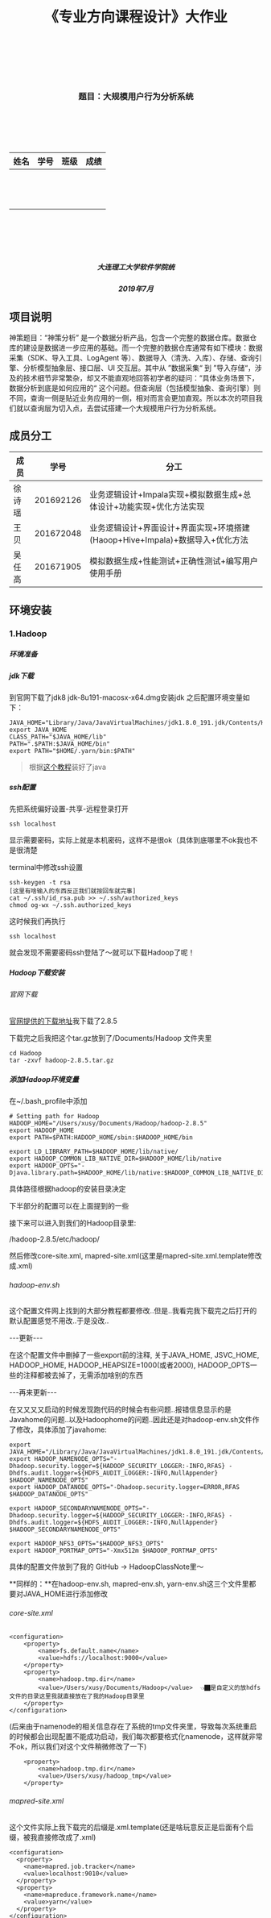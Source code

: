 <br><br><br><br><br><br>

<h1  align=center>《专业方向课程设计》大作业</h1>



<br><br><br><br><br>

<h3  align=center>题目：大规模用户行为分析系统</h3>



<br><br><br><br>



| 姓名  | 学号  | 班级  | 成绩  |
| ----- | ----- | ----- | ----- |
| <br>  | <br/> | <br/> | <br/> |
| <br/> | <br/> | <br/> | <br/> |
| <br/> | <br/> | <br/> | <br/> |

 

<br><br><br><br>



 



<h5  align=center>大连理工大学软件学院统</h5>

<h5  align=center>2019年7月</h5>

## 项目说明

神策题目：“神策分析” 是一个数据分析产品，包含一个完整的数据仓库。数据仓库的建设是数据进一步应用的基础。而一个完整的数据仓库通常有如下模块：数据采集（SDK、导入工具、LogAgent 等）、数据导入（清洗、入库）、存储、查询引擎、分析模型抽象层、接口层、UI 交互层。其中从 ”数据采集“ 到 ”导入存储“，涉及的技术细节非常繁杂，却又不能直观地回答初学者的疑问：“具体业务场景下，数据分析到底是如何应用的“ 这个问题。但查询层（包括模型抽象、查询引擎）则不同，查询一侧是贴近业务应用的一侧，相对而言会更加直观。所以本次的项目我们就以查询层为切入点，去尝试搭建一个大规模用户行为分析系统。

## 成员分工

| 成员   | 学号      | 分工                                                         |
| ------ | --------- | ------------------------------------------------------------ |
| 徐诗瑶 | 201692126 | 业务逻辑设计+Impala实现+模拟数据生成+总体设计+功能实现+优化方法实现 |
| 王贝   | 201672048 | 业务逻辑设计+界面设计+界面实现+环境搭建(Haoop+Hive+Impala)+数据导入+优化方法 |
| 吴任高 | 201671905 | 模拟数据生成+性能测试+正确性测试+编写用户使用手册            |

## 环境安装

### 1.Hadoop 

##### 环境准备

##### jdk下载

到官网下载了jdk8 jdk-8u191-macosx-x64.dmg安装jdk 之后配置环境变量如下：
```
JAVA_HOME="Library/Java/JavaVirtualMachines/jdk1.8.0_191.jdk/Contents/Home"
export JAVA_HOME
CLASS_PATH="$JAVA_HOME/lib"
PATH=".$PATH:$JAVA_HOME/bin"
export PATH="$HOME/.yarn/bin:$PATH"
```

> 根据[这个教程](https://zhuanlan.zhihu.com/p/31162356)装好了java

##### ssh配置

先把系统偏好设置-共享-远程登录打开
```
ssh localhost
```
显示需要密码，实际上就是本机密码，这样不是很ok（具体到底哪里不ok我也不是很清楚

terminal中修改ssh设置
```
ssh-keygen -t rsa
[这里有啥输入的东西反正我们就按回车就完事]
cat ~/.ssh/id_rsa.pub >> ~/.ssh/authorized_keys
chmod og-wx ~/.ssh.authorized_keys
```
这时候我们再执行
```
ssh localhost
```
就会发现不需要密码ssh登陆了～就可以下载Hadoop了呢！

##### Hadoop下载安装

###### 官网下载

[官网提供的下载地址](https://www.apache.org/dyn/closer.cgi/hadoop/common/hadoop-2.8.5/hadoop-2.8.5.tar.gz)我下载了2.8.5

下载完之后我把这个tar.gz放到了/Documents/Hadoop 文件夹里 
```
cd Hadoop
tar -zxvf hadoop-2.8.5.tar.gz
```

##### 添加Hadoop环境变量

在~/.bash_profile中添加
```
# Setting path for Hadoop
HADOOP_HOME="/Users/xusy/Documents/Hadoop/hadoop-2.8.5"
export HADOOP_HOME
export PATH=$PATH:HADOOP_HOME/sbin:$HADOOP_HOME/bin

export LD_LIBRARY_PATH=$HADOOP_HOME/lib/native/
export HADOOP_COMMON_LIB_NATIVE_DIR=$HADOOP_HOME/lib/native
export HADOOP_OPTS="-Djava.library.path=$HADOOP_HOME/lib/native:$HADOOP_COMMON_LIB_NATIVE_DIR"
```
具体路径根据hadoop的安装目录决定

下半部分的配置可以在上面提到的一些

接下来可以进入到我们的Hadoop目录里:

/hadoop-2.8.5/etc/hadoop/

然后修改core-site.xml, mapred-site.xml(这里是mapred-site.xml.template修改成.xml)

###### hadoop-env.sh

这个配置文件网上找到的大部分教程都要修改..但是..我看完我下载完之后打开的默认配置感觉不用改..于是没改..

---更新---

在这个配置文件中删掉了一些export前的注释, 关于JAVA_HOME, JSVC_HOME, HADOOP_HOME, HADOOP_HEAPSIZE=1000(或者2000), HADOOP_OPTS一些的注释都被去掉了，无需添加啥别的东西


---再来更新---

在又又又又启动的时候发现跑代码的时候会有些问题..报错信息显示的是Javahome的问题..以及Hadoophome的问题..因此还是对hadoop-env.sh文件作了修改，具体添加了javahome:
```
export JAVA_HOME="/Library/Java/JavaVirtualMachines/jdk1.8.0_191.jdk/Contents/Home"
export HADOOP_NAMENODE_OPTS="-Dhadoop.security.logger=${HADOOP_SECURITY_LOGGER:-INFO,RFAS} -Dhdfs.audit.logger=${HDFS_AUDIT_LOGGER:-INFO,NullAppender} $HADOOP_NAMENODE_OPTS"
export HADOOP_DATANODE_OPTS="-Dhadoop.security.logger=ERROR,RFAS $HADOOP_DATANODE_OPTS"

export HADOOP_SECONDARYNAMENODE_OPTS="-Dhadoop.security.logger=${HADOOP_SECURITY_LOGGER:-INFO,RFAS} -Dhdfs.audit.logger=${HDFS_AUDIT_LOGGER:-INFO,NullAppender} $HADOOP_SECONDARYNAMENODE_OPTS"

export HADOOP_NFS3_OPTS="$HADOOP_NFS3_OPTS"
export HADOOP_PORTMAP_OPTS="-Xmx512m $HADOOP_PORTMAP_OPTS"
```
具体的配置文件放到了我的 GitHub -> HadoopClassNote里～


**同样的：**在hadoop-env.sh, mapred-env.sh, yarn-env.sh这三个文件里都要对JAVA_HOME进行添加修改

###### core-site.xml

```
<configuration>
	<property>
		<name>fs.default.name</name>
		<value>hdfs://localhost:9000</value>
	</property>
	<property>
		<name>hadoop.tmp.dir</name>
		<value>/Users/xusy/Documents/Hadoop</value>  👈🏿是自定义的放hdfs文件的目录这里我就直接放在了我的Hadoop目录里
	</property>
</configuration>
```

(后来由于namenode的相关信息存在了系统的tmp文件夹里，导致每次系统重启的时候都会出现配置不能成功启动，我们每次都要格式化namenode，这样就非常不ok，所以我们对这个文件稍微修改了一下)

```
	<property>
		<name>hadoop.tmp.dir</name>
		<value>/Users/xusy/hadoop_tmp</value> 
	</property>
```

###### mapred-site.xml

这个文件实际上我下载完的后缀是.xml.template(还是啥玩意反正是后面有个后缀，被我直接修改成了.xml)
```
<configuration>
  <property>
    <name>mapred.job.tracker</name>
    <value>localhost:9010</value>
  </property>
  <property>
    <name>mapreduce.framework.name</name>
    <value>yarn</value>
  </property>
</configuration>
```

###### hdfs-site.xml

```
<configuration>
	<!--伪分布式-->
	<property>
		<name>dfs.replication</name>
		<value>1</value>
	</property>
</configuration>
```
这里的变量dfs.replication指定了每个HDFS数据库的复制次数，通常为3，而我们要在本机建立一个伪分布式的DataNode所以这个值改成了1

为了保存hdfs的元数据和data相关文件，这里后来添加了property：
```
<configuration>
	<!--伪分布式-->
  <property>
    <name>dfs.namenode.name.dir</name>
    <value>/Users/xusy/Documents/Hadoop/dfs/name</value>
  </property>
  <property>
    <name>dfs.datanode.data.dir</name>
    <value>/Users/xusy/Documents/Hadoop/dfs/data</value>
  </property>
	<property>
		<name>dfs.replication</name>
		<value>1</value>
	</property>
  <property>
    <name>dfs.permissions</name>
    <value>false</value>
  </property>
</configuration>

```
###### yarn-site.xml

```
<configuration>
	<property>
		<name>yarn.nodemanager.aux-services</name>
		<value>mapreduce_shuffle</value>
	</property>

<!-- Site specific YARN configuration properties -->

<!-- 集群配置-->
  <!--      <property>
      <name>yarn.resourcemanager.hostname</name>
      <value>master</value>
      </property> -->

</configuration>
```
同样的稍微做了修改
```
<configuration>
	<property>
		<name>yarn.nodemanager.aux-services</name>
		<value>mapreduce_shuffle</value>
	</property>
  <property>
    <name>yarn.resourcemanager.resource-tracker.address</name>
    <value>localhost:8031</value>
  </property>
    <property>
    <name>yarn.resourcemanager.address</name>
    <value>localhost:8032</value>
  </property>
    <property>
    <name>yarn.resourcemanager.admin.address</name>
    <value>localhost:8033</value>
  </property>
    <property>
    <name>yarn.resourcemanager.scheduler.address</name>
    <value>localhost:8034</value>
  </property>
    <property>
    <name>yarn.resourcemanager.webapp.address</name>
    <value>localhost:8088</value>
  </property>
    <property>
    <name>yarn.log-aggregation-enable</name>
    <value>true</value>
  </property>
    <property>
    <name>yarn.log.server.url</name>
    <value>http://localhost:19888/jobhistory/logs/</value>
  </property>
<!-- Site specific YARN configuration properties -->

<!-- 集群配置-->
  <!--      <property>
      <name>yarn.resourcemanager.hostname</name>
      <value>master</value>
      </property> -->
</configuration>
```

###### log4j.properties

在具体跑代码的时候会有些WARNING(但实际上你的代码并没有什么问题..)因此我们要在log4j.properties文件后追加一行内容：
```
log4j.logger.org.apache.hadoop.util.NativeCodeLoader=ERROR
```

##### 启动Hadoop

> 每次操作的时候都要进入这个Hadoop文件夹哦（当然我觉得如果把这个添加到环境变量里会不会好点..我也不知道我瞎说的

终端进入到Hadoop的文件夹下
我这里的文件夹就是
```
/Users/xusy/Documents/Hadoop/hadoop-2.8.5
```
执行
```
./bin/hdfs namenode -format
```
格式化文件系统（对namenode进行初始化)（好像是只要初始化一次就好了就是最开始建系统的时候..之后如果每次启动你都初始化..那么是会有问题的！）

---
更新

---

在启动Hadoop，jps之后可能会出现你的namenode没起来的这个问题，这个时候就得格式化一下namenode，具体的话👇🏿

这里的namenode format的问题：由于namenode的信息是存在了系统的tmp文件夹下的，如果你到这里看的话是能看见这些的：

每次启动的话tmp是会清空的，我也不知道咋回事反正，虽然我在core-site.xml文件里明明定义的是tmp存在了Hadoop文件夹下...但还是有这个问题..所以就重新在我的xusy用户下面新建了一个hadoop_tmp文件夹，把上面core-site.xml里存temp的那个文件夹路径改成了
```
	<property>
		<name>hadoop.tmp.dir</name>
		<value>/Users/xusy/hadoop_tmp</value> 
```
然后重新format就可以了..不知道再重新启动我的电脑的时候还会不会有这个问题..如果有那就再更新一下..		


接下来启动namenode & datanode （感觉就是启动dfs文件系统)
```
./sbin/start-dfs.sh
```
中间会有一个询问yes/no的我们输入yes就好了..
启动yarn
```
./sbin/start-yarn.sh
```
启动日志管理log的histroyserver 
```
./mr-jobhistory-daemon.sh start historyserver
```
👆🏿输入了这个命令就可以在jps里看见JobHistoryServer了

当然以上的命令都是在hadoop-2.8.5下面运行的

想要关闭的话..
```
./sbin/stop-all.sh
# stop-dfs.sh stop-yarn.sh
```

查看当前的hadoop运行情况:
```
xushiyaodeMacBook-Pro:sbin xusy$ jps
39696 SecondaryNameNode
39809 ResourceManager
49810 JobHistoryServer
39891 NodeManager
39507 NameNode
69306 
39595 DataNode
73471 Jps
```
测试一下我们能不能进入到overview界面呢！

NameNode - http://localhost:50070

ps:这里有一个Hadoop2和Hadoop3对应端口修改的表在下面：

NameNode端口

| Hadoop2 | Hadoop3 |
| ------: | ------: |
|   50470 |    9871 |
|   50070 |    9870 |
|    8020 |    9820 |

Secondary NN端口

| Hadoop2 | Hadoop3 |
| ------: | ------: |
|   50091 |    9869 |
|   50090 |    9868 |

DataNode端口

| Hadoop2 | Hadoop3 |
| ------: | ------: |
|   50020 |    9867 |
|   50010 |    9866 |
|   50475 |    9865 |
|   50075 |    9864 |

##### 继续启动！！！

由于我们刚刚到配置..这里的namenode1对应的就是我们本机localhost啦～(所以下面的web查看正常输入的URL应该是namenode1+端口的)

overview查看！

查看HDFS：

http://localhost:50070

查看YARN：

http://localhost:8088

查看MR启动JobHistory Server(这里暂时出了问题..让我研究一下..)

http://localhost:19888

### 2. Hive

一、安装 **MySQL**

1. 上传MySQL在线安装源的配置文件

用WinSCP（root账号连接）CentOS服务器

将mysql-community.repo 文件上传到 /etc/yum.repos.d/ 目录

将RPM-GPG-KEY-mysql 文件上传到 /etc/pki/rpm-gpg/ 目录

 

2. 更新yum源并安装mysql server（默认同时会安装mysql client）

> yum repolist

> yum install mysql-server

 

3. 查看MySQL各组件是否成功安装

> rpm -qa | grep mysql

![img](http://ww1.sinaimg.cn/large/006tNc79ly1g4lo4au6h4j308j01ngm8.jpg) 

 

 

二、配置**MySQL**

1. 启动MySQL Server并查看其状态

> systemctl start mysqld

> systemctl status mysqld

![img](http://ww4.sinaimg.cn/large/006tNc79ly1g4lo815xcsj30dz028gmn.jpg)、

2. 查看MySQL版本

> mysql -V

![img](http://ww2.sinaimg.cn/large/006tNc79ly1g4lo83tyhbj30dz00mweq.jpg) 

 

3. 连接MySQL，默认root密码为空

> mysql -u root   (这个命令不好用，用 mysql -u root -p )

> mysql> s

这里如果使用 > myswl -u root 会报以下错误

> ERROR 1044 (42000): Access denied for user ''@'localhost' to database 'mysql' 

4. 查看数据库

> mysql> show databases; （注意：必须以分号结尾，否则会出现续行输入符“>”）

 

5. 创建hive元数据数据库（metastore）

> mysql> create database hive; 

![img](http://ww4.sinaimg.cn/large/006tNc79ly1g4lo9qcxrpj308o04z0tu.jpg) 

 

6. 创建用户hive，密码是123456

> mysql> CREATE USER 'hive'@'%' IDENTIFIED BY '123456';

注意：删除用户是DROP USER命令 

 

7. 授权用户hadoop拥有数据库hive的所有权限

mysql> GRANT ALL PRIVILEGES ON hive.* TO 'hive'@'%' WITH GRANT OPTION;

 

8. 查看新建的MySQL用户（数据库名：mysql，表名：user）

> mysql> select host,user,password from mysql.user;

![img](http://ww1.sinaimg.cn/large/006tNc79ly1g4lo9tbz18j30dz04imyu.jpg) 

 

9. 删除空用户记录，如果没做这一步，新建的hive用户将无法登录，后续无法启动hive客户端

> mysql> delete from mysql.user where user='';

 

10. 刷新系统授权表（不用重启mysql服务）

> mysql> flush privileges; 

 

11. 测试hive用户登录

> mysql -u hive -p

> Enter password：123456



**三、安装和配置hive**

1. 下载hive

> Wget https://mirrors.tuna.tsinghua.edu.cn/apache/hive/hive-2.3.5/apache-hive-2.3.5-bin.tar.gz

2. 解压hive-1.1.0-cdh5.12.1.tar.gz到/home/hadoop

> $ tar zxvf apache-hive-2.3.5-bin.tar.gz

 

3. 在.bash_profile文件中添加hive环境变量

> export HIVE_HOME=/home/hadoop/hive-1.1.0-cdh5.12.1

> export PATH=$HIVE_HOME/bin:$PATH

4. 使上述设置生效

   > $ source .bash_profile

 

5. 编辑$HIVE_HOME/conf/hive-env.sh文件，在末尾添加HADOOP_HOME变量

> cd $HIVE_HOME/conf

> cp hive-env.sh.template hive-env.sh	（默认不存在，可从模板文件复制）

> vi hive-env.sh

> HADOOP_HOME=/root/Hadoop/hadoop-2.8.5

 

6. 新建$HIVE_HOME/conf/hive-site.xml文件

```xml
<?xml version="1.0" encoding="UTF-8" standalone="no"?>
<?xml-stylesheet type="text/xsl" href="configuration.xsl"?>
<configuration>
        <property>
                <name>javax.jdo.option.ConnectionDriverName</name>
                <value>com.mysql.jdbc.Driver</value>
        </property>
        <property>
                <name>javax.jdo.option.ConnectionURL</name>
                <value>jdbc:mysql://localhost:3306/hive</value>
        </property>
        <property>
                <name>javax.jdo.option.ConnectionUserName</name>
                <value>hive</value>
        </property>
        <property>
                <name>javax.jdo.option.ConnectionPassword</name>
                <value>123456</value>
        </property>

		<property>
				<name>hive.metastore.warehouse.dir</name>
				<value>/hive/warehouse</value>
		</property>
		<property>
				<name>hive.exec.scratchdir</name>
				<value>/hive/tmp </value>
		</property>
        <property>
                <name>hive.metastore.schema.verification</name>
                <value>false</value>
        </property>
</configuration>
```



 

7. 在HDFS上创建数据仓库目录（用于存放hive数据文件）和临时目录

> hdfs dfs -mkdir -p /hive/warehouse /hive/tmp

 

8. 下载mysql连接驱动，下载地址：https://dev.mysql.com/downloads/connector/j/

![img](file:////var/folders/nm/nfxnvn057nq5rsjjdhz11rsw0000gn/T/com.kingsoft.wpsoffice.mac/wps-bellick/ksohtml/wpsJYMEDH.png) 

	下载文件(.tar.gz)解压后，将其中的mysql-connector-java-8.0.13.jar文件上传到 $HIVE_HOME/lib目录下

 


9. 启动hive

> hive

10. 查看hive数据库 （注意：命令以分号结尾）

> hive> show databases;

![img](file:////var/folders/nm/nfxnvn057nq5rsjjdhz11rsw0000gn/T/com.kingsoft.wpsoffice.mac/wps-bellick/ksohtml/wpsY2lKug.jpg) 

default是默认数据库

11. 退出hive

> hive> quit;

##### Hive> Show databases; 报错

> hive> show databases;
> FAILED: SemanticException org.apache.hadoop.hive.ql.metadata.HiveException: org.apache.hadoop.hive.ql.metadata.HiveException: MetaException(message:Hive metastore database is not initialized. Please use schematool (e.g. ./schematool -initSchema -dbType ...) to create the schema. If needed, don't forget to include the option to auto-create the underlying database in your JDBC connection string (e.g. ?createDatabaseIfNotExist=true for mysql))



在HIVE_HOME/conf/hive-site.xml 中添加如下配置

```
<property>
<name>datanucleus.schema.autoCreateAll</name>
<value>true</value>
</property>
```

### 3. Impala 

1. 先去http://archive.cloudera.com/beta/impala-kudu/redhat/7/x86_64/impala-kudu/0/RPMS/x86_64/下载所需的包
2. 依次安装这些包

```shell
rpm -ivh bigtop-utils-xxx.rpm
rpm -ivh impala-xxx.rpm
rpm -ivh impala-xxx.rpm
rpm -ivh impala-xxx.rpm
rpm -ivh impala-xxx.rpm
rpm -ivh impala-xxx.rpm
rpm -ivh impala-xxx.rpm
rpm -ivh impala-xxx.rpm
```

3. impala 配置

   3.1 添加hadoop安装目录下的core-site.xml,hdfs.xml 和 hive的hive-site.xml 到/etc/impala/conf 

   3.2 修改文件 /etc/default/bigtop-utils ，新增java_home路径；

   3.3 修改文件 /etc/default/impala，只需修改前两行，改为主节点的ip地址或者hostname, 若/etc/hosts文件配置了 127.0.0.1 localhost ，也可不做修改

   3.4 修改core-site.xml，新增以下几项:

   ```
   <property>
           <name>dfs.client.read.shortcircuit</name>
           <value>true</value>
   </property>
   <property>
           <name>dfs.client.read.shortcircuit.skip.checksum</name>
           <value>false</value>
   </property>
   <property>
           <name>dfs.datanode.hdfs-blocks-metadata.enabled</name>
           <value>true</value>
   </property>
   ```

   3.5 修改hdfs-site.xml，新增以下几项:

   ```xml
   <property>
           <name>dfs.datanode.hdfs-blocks-metadata.enabled</name>
           <value>true</value>
   </property>
   <property>
           <name>dfs.block.local-path-access.user</name>
           <value>impala</value>
   </property>
   <property>
           <name>dfs.client.file-block-storage-locations.timeout.millis</name>
           <value>60000</value>
   </property>
   ```

   3.6 权限配置

   > 1. sermod -G hdfs,hadoop impala
   > 2. groups impala

   3.7 创建impala在hdfs目录，赋予权限(单节点即可)：

   > 1.  hdfs dfs -mkdir /user/impala
   > 2.  hadoop fs -chown impala /user/impala*

4. 启动impala 之前，先启动hadoop ,hiveserver2的服务(若配置了，否则启动hiveserver服务)

5. 启动impala服务,  主机节点即可，从机可以不启动impala-server服务,所示的ip为刚才配置文件所配的ip或者为ip对应的 hostname，未修改则为127.0.0.1：

   ```shell
   [root@master run]# service impala-state-store restart --kudu_master_hosts=192.168.174.132:7051
   Stopped Impala State Store Server:                         [  确定  ]
   Started Impala State Store Server (statestored):           [  确定  ]
   [root@master run]# service impala-catalog restart --kudu_master_hosts=192.168.174.132:7051
   Stopped Impala Catalog Server:                             [  确定  ]
   Started Impala Catalog Server (catalogd) :                 [  确定  ]
   [root@master run]# service impala-server restart --kudu_master_hosts=192.168.174.132:7051
   Stopped Impala Server:                                     [  确定  ]
   Started Impala Server (impalad):                           [  确定  ]
   [root@master run]# 
   ```

6. 启动 impala-shell

> 基于 https://blog.csdn.net/qq_41792743/article/details/87979146

## 需求分析

1. 事件分析

   * 用户在产品上的行为我们定义为事件，它是用户行为的一个专业描述，用户在产品上的所有获得的程序反馈都可以抽象为事件进行采集。事件可以通过埋点、通过可视化圈选生效，此文档以埋点采集为主。当然，你可以自定义事件的名称、属性的名称以及个数
   * 分析单个事件随时间的变化趋势。
   * 根据事件的某个指标观察变化趋势
   * 根据用户属性或事件属性进行**分组对比**；

基于以上我们得到事件分析的分析目标：

  - 对一个指标进行分析，如”支付订单“的”触发用户数”，
  - 分析指标可包括“总次数”、“触发用户数”、“人均次数“、”去重用户数“
  - 用户可自行选择事件进行分析，如：支付订单的触发用户数这一事件
  - 用户可按分组/维度查看分析指标，如按广告来源分组查看支付订单的用户数
  - 用户可选择不同时间范围进行查看

基于我们的分析目标，及神策官网的使用手册，我们设计了包括以上功能的事件分析界面，具体参见界面设计部分。

2. 漏斗分析

   * 漏斗模型主要用于分析一个多步骤过程中每一步的转化与流失情况。

   * 选择需要分析的日期

     用户可以选择需要分析的起始时间

   * 点击创建漏斗

     用户可以自己选择创建若干漏斗过程。

   * 漏斗图展示

     用户选择时间和漏斗后点击提交，系统会为用户画出漏斗图，图中标记出每个过程的用户数，相邻漏斗的面积对比即是该过程的转化率。

3. 留存分析

   * 用户选择分析的时间段

     用户可以自主选择分析的起止时间，粒度为日

   * 用户选择初始行为

     初始行为选择用户只触发一次的事件，比如“注册”、“上传头像”、“激活设备”等。

   * 用户选择后续行为

     后续行为选择你期望用户重复触发的事件，比如“阅读文章”、“发帖”、“购买”等。这种留存用于对比分析不同阶段开始使用产品的新用户的参与情况，从而评估产品迭代或运营策略调整的得失。

4. 功能展示

   * 用户通过网页表单选择功能需求
   * 后端接收网页传来的数据

5. 需求归约

6. 数据字典

## 数据导入

将数据文件拷贝到HDFS上，然后建立一张impala外部表，将外部表的存储位置，指向数据文件

![IMG_996067991597-1](http://ww1.sinaimg.cn/large/006tNc79ly1g53ojhwe48j31kw0r74qp.jpg)

1. 用scp将数据文件传到服务器

2. 在HDFS上建立存储数据的目录

   > su hdfs
   >
   > hdfs dfs -mkdir -p  /user/impala/data /user/impala/data/event_export /user/impala/data/user_export

3. 修改HDFS目录权限（如果需要）

   > hdfs dfs -chmod 777 /user/impala/data/event_export 

4. 将数据文件传到HDFS指定目录上

   > hdfs dfs -put /home/work/event_export/xxxxxx.xxx  /user/impala/data/event_export 

   >  hdfs dfs -put /home/work/user_export/xxxxxx.xxx  /user/impala/data/user_export 

5. 在impala-shell中建立外部表，并指向数据文件

   > Impala-shell > CREATE TABLE rawdata.event_export (
   >   event_id INT,
   >   month_id INT,
   >   week_id INT,
   >   user_id BIGINT,
   >   distinct_id STRING,
   >   time TIMESTAMP,
   >   day INT,
   >   event_bucket INT,
   >   _offset BIGINT,
   >   p__app_version STRING,
   >   ...
   > )
   > STORED AS TEXTFILE
   > LOCATION '/user/impala/data/event_export '

## 总体设计

#### 1. 事件分析

1. 用户选择时间段 

2. 用户选择事件（行为）-> 事件下拉框

3. 用户选择事件的展示指标 -> 指标下拉框（5个指标max）-> 指标通过字典映射到sql

4. 用户选择按某种指标分组

   3.1 展示指标：总次数、总人数、去重人数、人均次数、平均事件时长、
   4.1 分组指标：广告系列来源 -> 来源分析可帮助用户进行广告投放、是否首次访问

#### 2. 漏斗分析

漏斗流程：

🌰：点击忘记密码id=5 -> 找回密码-获取验证码id=19 -> 找回密码-重置密码id=28 -> 提交新密码id=1

1. 用户选择需要查询过滤的年，月
2. 用户按顺序选择需要过滤的流程（4步）
3. 返回本月中对应流程的人数和转化比例

#### 3. 留存分析

1. 用户选择时间段

2. 用户初始行为

3. 用户选择后续行为

4. 展示时间段内7天留存的结果分析：总人数，1天之内比例，第二天比例...第七天比例

   4.1返回的结构是一张从from_time到to_time这么多行，每行元素是总人数，1天，2天...第七天比例 这么多列的表
  
## 界面设计

按照神策的文档，我们实现了一个阉割版的界面

* 对于事件分析，我们允许用户选择
  * 事件的时间区间
  * 分析指标
  * 分组展示方式

![](http://ww1.sinaimg.cn/large/006tNc79ly1g50gaf712xj30vq0a0mye.jpg)

* 对于留存分析，用户可以选择
  * 事件起止日期
  * 用户初始行为
  * 用户后续行为

![](http://ww1.sinaimg.cn/large/006tNc79ly1g50gaqm0v0j30vq08i75d.jpg)

* 对于漏斗分析，用户可以选择
  * 年份
  * 月份
  * 构成漏斗的行为 X 4

![](http://ww2.sinaimg.cn/large/006tNc79ly1g50g9yya1gj30vq0fxdgv.jpg)

## 功能实现

我们基于impyla 包实现用Python连接impala，在Python中编辑impala-SQL语句，通过远程提交查询请求来使impala做出响应。

#### 1. 事件分析

基于我们的需求，我们将用户前台返回的from_time, to_time, event_id, feature, group传入函数中进行处理。各个参数具体解释如下：

`from_time:` 用户选择的起始时间

`to_time:` 用户选择的结束时间

`event_id:` 用户选择要分析的时间

`feature:` 用户选的的要分析的指标，考虑到用户可能选择分析总人数、总次数、平均事件时长、人均次数、去重人数等不同分析指标，我们将这些指标存到一个字典中进行处理，具体如下：

```python    
features = {
        "0": "",  # 总次数
        "1": "",  # 总人数
        "2": "",  # 去重人数
        "3": "",  # 人均次数
        # "4":"", # 平均事件时长
    }
```
`group:` 用户选择要分组展示的内容，我们采用了与feature一样的处理办法，将用户可能选择的分组情况如：广告系列来源（运营商）、是否首次访问（制造商）存入字典中方便后续进行处理，具体如下：

```python
    groups = {
        "0": "",  # 广告系列来源分组->运营商
        "1": "",  # 是否首次访问分组->设备制造商
    }
```
在事件分析中，分析的主要目标是要将用户选择的时间按照选择的feature进行展示，根据用户操作流程我们按一下流程设计并实现了函数功能。

1. 用户在页面选择
    
    * 时间段( yyyy-mm-dd,yyyy-mm—dd)，即查询的起始日期、终止日期

    * 选择查询事件: event_id

    * 选择分析指标: feature 

    * 选择分组展示方式: group 

2. 首先将前端传入的时间段转换成UnixTimestamp，后考虑到我们根据day进行了partition的优化，再将UnixTimestamp转成day，加快查询速度。
```python
    from_time += " 00:00:00"
    to_time += " 00:00:00"
    from_time = time.strptime(from_time, "%Y-%m-%d %H:%M:%S")
    from_day = str(int(time.mktime(from_time) // 86400))
    to_time = time.strptime(to_time, "%Y-%m-%d %H:%M:%S")
    to_day = str(int(time.mktime(to_time) // 86400))
```

3. 然后筛选出用户选定时间段内，与用户选定事件event_id的数据，进行数据预处理，同时创建一个view方便后续查询。
```python
    create_string = "create view sample_event as select * from event_export_partition where event_id=" + event_id + " and " + \
                    from_day + " <day and day< " + to_day

    cur.execute('use group7')
    cur.execute('drop view if exists group7.sample_event')
    cur.execute(create_string)
```

4. 在功能设计时，我们的函数功能是让用户可以自行选择要分析的指标，因此接下来我们要针对不同的指标编写不同的sql语句，根据用户输入的feature不同，采用字典的索引方式选择不同的sql语句进行执行，具体如下。
```python
    features = {
        "0": "",  # 总次数
        "1": "",  # 总人数
        "2": "",  # 去重人数
        "3": "",  # 人均次数
        # "4":"", # 平均事件时长
    }
    features["0"] = "select count(time),day from sample_event group by day order by day"
    features["1"] = "select count(user_id),day from sample_event group by day order by day"
    features["2"] = "select count(distinct user_id),day from sample_event group by day order by day"
    features["3"] = "select count(time)/count(distinct user_id),day from sample_event group by day order by day"
    # features["4"]="select sum(p__event_duration)/count(p__event_duration),day from sample_event group by day"

    f = {
        "0": "count(time)",
        "1": "count(user_id)",
        "2": "count(distinct user_id)",
        "3": "count(time)/count(distinct user_id)"
    }
    cur.execute(features[feature])
    feature_result = cur.fetchall()
    feature_result = [list(x) for x in feature_result]
```

5. 对用户选择的按不同分组展示的group进行处理，我们采用与feature类似的设计方式，即设计group字典，将用户选择的不同group根据索引映射到不同的sql语句进行执行。这里只起到一个演示作用，我们只写了两个group指标，后续可以根据数据特点，不同需求进行指标数量的添加。
```python
    groups = {
        "0": "",  # 广告系列来源分组->运营商
        "1": "",  # 是否首次访问分组->设备制造商
    }
    groups["0"] = "select " + f[feature] + ",p__carrier,day from sample_event group by day,p__carrier order by day"
    groups["1"] = "select " + f[feature] + ",p__manufacturer,day from sample_event group by day,p__manufacturer order by day"

    cur.execute(groups[group])
    group_result = cur.fetchall()
    group_result = [list(x) for x in group_result]
```

6. 总的函数：
```python
def event(host,from_time, to_time, event_id, feature,
          group):  # from_time: "2019-01-01", event_id: str, feature: str, group: str
    conn = connect(host=host, port=21050)
    cur = conn.cursor()
    features = {
        "0": "",  # 总次数
        "1": "",  # 总人数
        "2": "",  # 去重人数
        "3": "",  # 人均次数
        # "4":"", # 平均事件时长
    }
    groups = {
        "0": "",  # 广告系列来源分组->运营商
        "1": "",  # 是否首次访问分组->设备制造商
    }
    from_time += " 00:00:00"
    to_time += " 00:00:00"
    from_time = time.strptime(from_time, "%Y-%m-%d %H:%M:%S")
    from_day = str(int(time.mktime(from_time) // 86400))
    to_time = time.strptime(to_time, "%Y-%m-%d %H:%M:%S")
    to_day = str(int(time.mktime(to_time) // 86400))

    create_string = "create view sample_event as select * from event_export_partition where event_id=" + event_id + " and " + \
                    from_day + " <day and day< " + to_day

    cur.execute('use group7')
    cur.execute('drop view if exists group7.sample_event')
    cur.execute(create_string)

    features["0"] = "select count(time),day from sample_event group by day order by day"
    features["1"] = "select count(user_id),day from sample_event group by day order by day"
    features["2"] = "select count(distinct user_id),day from sample_event group by day order by day"
    features["3"] = "select count(time)/count(distinct user_id),day from sample_event group by day order by day"
    # features["4"]="select sum(p__event_duration)/count(p__event_duration),day from sample_event group by day"

    f = {
        "0": "count(time)",
        "1": "count(user_id)",
        "2": "count(distinct user_id)",
        "3": "count(time)/count(distinct user_id)"
    }

    # groups["0"] = "select "+f[feature]+",p_utm_source,day from sample_event group by day,p_utm_source order by day"
    # groups["1"] = "select "+f[feature]+",p_is_first_time,day from sample_event group by day,p_is_first_time order by day"
    groups["0"] = "select " + f[feature] + ",p__carrier,day from sample_event group by day,p__carrier order by day"
    groups["1"] = "select " + f[feature] + ",p__manufacturer,day from sample_event group by day,p__manufacturer order by day"

    cur.execute(features[feature])
    feature_result = cur.fetchall()
    feature_result = [list(x) for x in feature_result]
    # for x in feature_result:
    #     x[1] = str(datetime.datetime.fromtimestamp(x[1] * 86400))[:10]

    cur.execute(groups[group])
    group_result = cur.fetchall()
    group_result = [list(x) for x in group_result]
    # for x in group_result:
    #     x[2] = str(datetime.datetime.fromtimestamp(x[2] * 86400))[:10]
    return feature_result, group_result

```

#### 2. 漏斗分析



#### 3. 留存分析

1. 用户在页面选择

   * 时间段( yyyy-mm-dd,yyyy-mm—dd) 

   * 初始事件 ： event_id

   * 后续事件: event_id

2. 我们首先要将字符串的时间格式转换成UnixTimestamp

```python
    from_time += " 00:00:00"
    to_time += " 00:00:00"
    from_time = time.strptime(from_time, "%Y-%m-%d %H:%M:%S")
    from_day = str(int(time.mktime(from_time) // 86400))
    to_time = time.strptime(to_time, "%Y-%m-%d %H:%M:%S")
    to_day = str(int(time.mktime(to_time) // 86400))
```

3. 在表中查询所有在规定时间段内进行过初始事件的用户，并为他们创建一个临时表user_init_event

```python
                    "with user_init_event " \
                    "as (select user_id, day as init_day " \
                    "from event_export_partition_parquet_g7 " \
                    "where event_id = "+ event_init +" and day >= "+from_day+" and day <= "+to_day+" ),"
```

4. 将事件表和user_init_event表按照user_id  join，并筛选出其中事件为后续事件并且后续事件和初始事件的时间间隔在0-7天，把这些用户的id,发生初始事件的时间，时间间隔 存到临时表 user_cohort 中。

```python
"user_cohort as( " \
                    "select e.user_id,i.init_day,(e.day-i.init_day) as cohort_day " \
                    "from event_export_partition_parquet_g7 e LEFT JOIN user_init_event i on e.user_id = i.user_id " \
                    "where e.event_id = "+ event_remain+ " and (e.day-i.init_day)<7 and (e.day-i.init_day)>=0 " 
      							"group by user_id,cohort_day,i.init_day)" \
```

5. 在user_cohort表中 ，按照初始事件的时间 和 留存时间分组 并以初始时间和留存时间排序，计算每组中的人数。

```python
"select count(*),cohort_day,init_day from user_cohort group by init_day,cohort_day order by init_day,cohort_day"
```

6. 总的函数

```sql
def remain2(from_time,to_time,event_init,event_remain):
    from_time += " 00:00:00"
    to_time += " 00:00:00"
    from_time = time.strptime(from_time, "%Y-%m-%d %H:%M:%S")
    from_day = str(int(time.mktime(from_time) // 86400))
    to_time = time.strptime(to_time, "%Y-%m-%d %H:%M:%S")
    to_day = str(int(time.mktime(to_time) // 86400))

    cur.execute("use rawdata")
    create_string = "with user_init_event " \
                    "as (select user_id, day as init_day " \
                    "from event_export_partition_parquet_g7 " \
                    "where event_id = "+ event_init +" and day >= "+from_day+" and day <= "+to_day+" )," \
                    "user_cohort as( " \
                    "select e.user_id,i.init_day,(e.day-i.init_day) as cohort_day " \
                    "from event_export_partition_parquet_g7 e LEFT JOIN user_init_event i on e.user_id = i.user_id " \
                    "where e.event_id = "+ event_remain+ " and (e.day-i.init_day)<7 and (e.day-i.init_day)>=0 " \
                    "group by user_id,cohort_day,i.init_day)" \
                    "select count(*),cohort_day,init_day from user_cohort group by init_day,cohort_day order by init_day,cohort_day"

    start = datetime.datetime.now()
    cur.execute(create_string)
    res = cur.fetchall()
    end = datetime.datetime.now()

    print(res)
    print(end - start)
```

#### 4. web后端

   为了方便展示，我们采用web页面的方式向用户提供服务。用户可以在网页上进行设置以选择自己需要的服务形式。

   具体实现方法为基于Django模板引擎的Python方法。我们为用户创建funnel,event,remain三个页面。分别对应漏斗分析，事件分析，留存分析。用户在地址栏输入相应URL，用户输入作为POST报文内容传至后端，后端根据url将路由分发到相应的处理模块。处理模块处理用户POST报文中的参数信息。并将这些信息作为参数调用相应的查询方法发送到impala服务器以获得正确的查询结果。

   ![屏幕快照 2019-07-18 上午9.34.28](http://ww2.sinaimg.cn/large/006tNc79ly1g53qpm3l2gj30zs0kt4qp.jpg)

#### 5. 可视化。

   漏斗图和事件分析的图表通过pyecharts绘制。调用pyecharts包里的Line绘制折线图，Funnel绘制漏斗图，

   ![funnel](http://ww2.sinaimg.cn/large/006tNc79ly1g53qsvhlpzj31980lgdhf.jpg)

   ![event](http://ww4.sinaimg.cn/large/006tNc79ly1g53qthixy0j31880mjdii.jpg)

## 优化方法

1. 存储方式

   将TEXT数据转换成Parquet存储

2. 分区

   将数据按照 (day, event_bucket )分区

> create table rawdata.parquet_partiton(
>
> xxx
>
>  ) 
>
> select ( xxxx ,day, event_bucket) from xxx
>
>  stored as parquet 
>
> partitoned by(day,event_bucket)

3. 在SQL语句中，时间维度上的筛选我们尽量在用day 来作为查询条件，以提高查询效率。

4. 分析SQL语句性能，尽量降低出现`select *`，同时降低SQL的时间复杂度

5. 在进行查询之前，为了避免在总表中进行查询，由于数据量问题拖慢查询速度，我们对查询数据做了部分与处理，筛选出用户选择范围内的时间与事件，使后续的查询更高效，用户响应时间更短。

## 模拟数据生成

## 正确性测试

## 性能测试